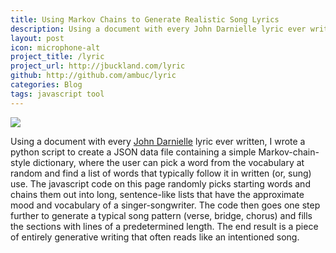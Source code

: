 ```yaml
---
title: Using Markov Chains to Generate Realistic Song Lyrics
description: Using a document with every John Darnielle lyric ever written, I wrote a python script to create a JSON data file containing a simple Markov-chain-style dictionary, where the user can pick a word from the vocabulary at random and find a list of words that typically follow it in written (or, sung) use. 
layout: post
icon: microphone-alt
project_title: /lyric
project_url: http://jbuckland.com/lyric
github: http://github.com/ambuc/lyric
categories: Blog
tags: javascript tool
---
```


[<img src="/images/lyric_thumbnail.png">](/lyric)

Using a document with every [John Darnielle](http://www.themountaingoats.net/) lyric ever written, I wrote a python script to create a JSON data file containing a simple Markov-chain-style dictionary, where the user can pick a word from the vocabulary at random and find a list of words that typically follow it in written (or, sung) use. The javascript code on this page randomly picks starting words and chains them out into long, sentence-like lists that have the approximate mood and vocabulary of a singer-songwriter. The code then goes one step further to generate a typical song pattern (verse, bridge, chorus) and fills the sections with lines of a predetermined length. The end result is a piece of entirely generative writing that often reads like an intentioned song.
